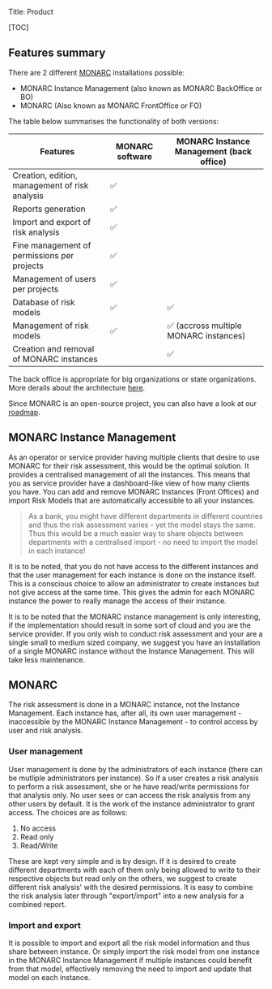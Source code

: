 Title: Product

[TOC]

## Features summary

There are 2 different [MONARC](https://github.com/monarc-project/MonarcAppFO)
installations possible:

 - MONARC Instance Management (also known as MONARC BackOffice or BO)
 - MONARC (Also known as MONARC FrontOffice or FO)

The table below summarises the functionality of both versions:

<table class="table">
    <thead>
        <tr>
            <th>Features</th>
            <th>MONARC software</th>
            <th>MONARC Instance Management (back office)</th>
        </tr>
    </thead>
    <tbody>
        <tr>
            <td>Creation, edition, management of risk analysis</td>
            <td>&#9989;</td>
            <td></td>
        </tr>
        <tr>
            <td>Reports generation</td>
            <td>&#9989;</td>
            <td></td>
        </tr>
        <tr>
            <td>Import and export of risk analysis</td>
            <td>&#9989;</td>
            <td></td>
        </tr>
        <tr>
            <td>Fine management of permissions per projects</td>
            <td>&#9989;</td>
            <td></td>
        </tr>
        <tr>
            <td>Management of users per projects</td>
            <td>&#9989;</td>
            <td></td>
        </tr>
        <tr>
            <td>Database of risk models</td>
            <td>&#9989;</td>
            <td>&#9989;</td>
        </tr>
        <tr>
            <td>Management of risk models</td>
            <td>&#9989;</td>
            <td>&#9989; (accross multiple MONARC instances)</td>
        </tr>
        <tr>
            <td>Creation and removal of MONARC instances</td>
            <td></td>
            <td>&#9989;</td>
        </tr>
    </tbody>
</table>

The back office is appropriate for big organizations or state organizations.
More derails about the architecture
[here](/technical-guide#monarc-and-the-back-office).

Since MONARC is an open-source project, you can also have a look at our
[roadmap](https://github.com/monarc-project/MonarcAppFO/wiki/New-features).


## MONARC Instance Management
As an operator or service provider having multiple clients that desire
to use MONARC for their risk assessment, this would be the optimal
solution. It provides a centralised management of all the instances.
This means that you as service provider have a dashboard-like view of
how many clients you have. You can add and remove MONARC Instances
(Front Offices) and import Risk Models that are automatically accessible
to all your instances.
> As a bank, you might have different departments in different countries
and thus the risk assessment varies - yet the model stays the same. Thus
this would be a much easier way to share objects between departments
with a centralised import - no need to import the model in each instance!

It is to be noted, that you do not have access to the different
instances and that the user management for each instance is done on the
instance itself. This is a conscious choice to allow an administrator to
create instances but not give access at the same time. This gives the
admin for each MONARC instance the power to really manage the access of
their instance.

It is to be noted that the MONARC instance management is only
interesting, if the implementation should result in some sort of cloud and you are the
service provider. If you only wish to conduct risk assessment and your
are a single small to medium sized company, we suggest you have an
installation of a single MONARC instance without the Instance
Management. This will take less maintenance.

## MONARC
The risk assessment is done in a MONARC instance, not the Instance
Management. Each instance has, after all, its own user management -
inaccessible by the MONARC Instance Management - to control access by
user and risk analysis.

### User management
User management is done by the administrators of each instance (there
can be mutliple administrators per instance). So if a user creates a
risk analysis to perform a risk assessment, she or he have read/write
permissions for that analysis only. No user sees or can access the risk
analysis from any other users by default. It is the work of the instance
administrator to grant access. The choices are as follows:

1. No access
2. Read only
3. Read/Write

These are kept very simple and is by design. If it is desired to create
different departments with each of them only being allowed to write to
their respective objects but read only on the others, we suggest to
create different risk analysis' with the desired permissions. It is easy
to combine the risk analysis later through "export/import" into a new
analysis for a combined report.

### Import and export
It is possible to import and export all the risk model information and
thus share between instance. Or simply import the risk model from one
instance in the MONARC Instance Management if multiple instances could
benefit from that model, effectively removing the need to import and
update that model on each instance.

